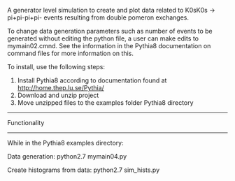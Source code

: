 A generator level simulation to create and plot data related to K0sK0s -> pi+pi-pi+pi- events resulting from double pomeron exchanges.

To change data generation parameters such as number of events to be generated without editing the python file, a user can make edits to mymain02.cmnd. See
the information in the Pythia8 documentation on command files for more information on this.

To install, use the following steps:
  1. Install Pythia8 according to documentation found at http://home.thep.lu.se/Pythia/
  2. Download and unzip project
  3. Move unzipped files to the examples folder Pythia8 directory
  
******************************************
Functionality
******************************************
While in the Pythia8 examples directory:

  Data generation: python2.7 mymain04.py
  
  Create histograms from data: python2.7 sim_hists.py
